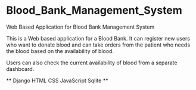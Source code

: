 # Blood_Bank_Management_System
Web Based Application for Blood Bank Management System


This is a Web based application for a Blood Bank. It can register new users who want to donate blood and can take orders from the patient who needs the blood based on the availability of blood.

Users can also check the current availability of blood from  a separate dashboard. 

** Django HTML CSS JavaScript Sqlite **
